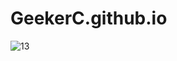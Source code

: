 # GeekerC.github.io

![13](https://user-images.githubusercontent.com/97527071/160853213-73ab4f57-7bbe-46e7-827a-03be5a63ffee.png)
